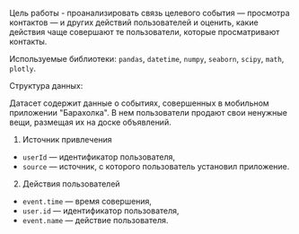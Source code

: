 Цель работы - проанализировать связь целевого события — просмотра контактов — и других действий пользователей и оценить, какие действия чаще совершают те пользователи, которые просматривают контакты.  

Используемые библиотеки: `pandas`, `datetime`, `numpy`, `seaborn`, `scipy`, `math`, `plotly`.

Структура данных:

Датасет содержит данные о событиях, совершенных в мобильном приложении "Барахолка". В нем пользователи продают свои ненужные вещи, размещая их на доске объявлений.

1. Источник привлечения 

- `userId` — идентификатор пользователя,
- `source` — источник, с которого пользователь установил приложение.

2. Действия пользователей

- `event.time` — время совершения,
- `user.id` — идентификатор пользователя,
- `event.name` — действие пользователя.
